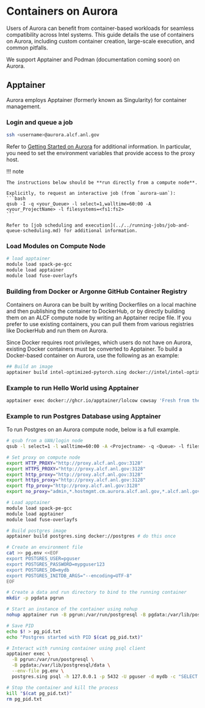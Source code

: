 # Containers on Aurora
Users of Aurora can benefit from container-based workloads for seamless compatibility across Intel systems. This guide details the use of containers on Aurora, including custom container creation, large-scale execution, and common pitfalls.

We support Apptainer and Podman (documentation coming soon) on Aurora.

## Apptainer
Aurora employs Apptainer (formerly known as Singularity) for container management.

### Login and queue a job
```bash
ssh <username>@aurora.alcf.anl.gov
```
Refer to [Getting Started on Aurora](../getting-started-on-aurora.md) for additional information. In particular, you need to set the environment variables that provide access to the proxy host.

!!! note

    The instructions below should be **run directly from a compute node**.

    Explicitly, to request an interactive job (from `aurora-uan`):
    ```bash
    qsub -I -q <your_Queue> -l select=1,walltime=60:00 -A <your_ProjectName> -l filesystems=<fs1:fs2>
    ```

    Refer to [job scheduling and execution](../../running-jobs/job-and-queue-scheduling.md) for additional information.

### Load Modules on Compute Node
```bash
# load apptainer
module load spack-pe-gcc
module load apptainer
module load fuse-overlayfs
```

### Building from Docker or Argonne GitHub Container Registry
Containers on Aurora can be built by writing Dockerfiles on a local machine and then publishing the container to DockerHub, or by directly building them on an ALCF compute node by writing an Apptainer recipe file. If you prefer to use existing containers, you can pull them from various registries like DockerHub and run them on Aurora.

Since Docker requires root privileges, which users do not have on Aurora, existing Docker containers must be converted to Apptainer. To build a Docker-based container on Aurora, use the following as an example:

```bash
## Build an image
apptainer build intel-optimized-pytorch.sing docker://intel/intel-optimized-pytorch
```

### Example to run Hello World using Apptainer
```bash
apptainer exec docker://ghcr.io/apptainer/lolcow cowsay 'Fresh from the internet'
```

### Example to run Postgres Database using Apptainer
To run Postgres on an Aurora compute node, below is a full example.

```bash
# qsub from a UAN/login node
qsub -l select=1 -l walltime=60:00 -A <Projectname> -q <Queue> -l filesystems=<fs1:fs2> -I

# Set proxy on compute node
export HTTP_PROXY="http://proxy.alcf.anl.gov:3128"
export HTTPS_PROXY="http://proxy.alcf.anl.gov:3128"
export http_proxy="http://proxy.alcf.anl.gov:3128"
export https_proxy="http://proxy.alcf.anl.gov:3128"
export ftp_proxy="http://proxy.alcf.anl.gov:3128"
export no_proxy="admin,*.hostmgmt.cm.aurora.alcf.anl.gov,*.alcf.anl.gov,localhost"

# Load apptainer
module load spack-pe-gcc
module load apptainer
module load fuse-overlayfs

# Build postgres image
apptainer build postgres.sing docker://postgres # do this once

# Create an environment file
cat >> pg.env <<EOF
export POSTGRES_USER=pguser
export POSTGRES_PASSWORD=mypguser123
export POSTGRES_DB=mydb
export POSTGRES_INITDB_ARGS="--encoding=UTF-8"
EOF

# Create a data and run directory to bind to the running container
mkdir -p pgdata pgrun

# Start an instance of the container using nohup
nohup apptainer run -B pgrun:/var/run/postgresql -B pgdata:/var/lib/postgresql/data --env-file pg.env postgres.sing postgres &

# Save PID
echo $! > pg_pid.txt
echo "Postgres started with PID $(cat pg_pid.txt)"

# Interact with running container using psql client
apptainer exec \
  -B pgrun:/var/run/postgresql \
  -B pgdata:/var/lib/postgresql/data \
  --env-file pg.env \
  postgres.sing psql -h 127.0.0.1 -p 5432 -U pguser -d mydb -c "SELECT version();"

# Stop the container and kill the process
kill "$(cat pg_pid.txt)"
rm pg_pid.txt
```